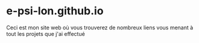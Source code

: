 # e-psi-lon.github.io
Ceci est mon site web où vous trouverez de nombreux liens vous menant à tout les projets que j'ai effectué
